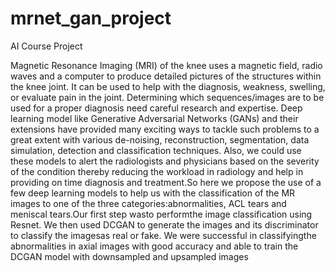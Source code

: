 # mrnet_gan_project
AI Course Project 

Magnetic  Resonance  Imaging  (MRI)  of  the  knee uses  a magnetic  field,  radio  waves  and  a  computer  to  produce detailed  pictures  of  the  structures  within  the  knee  joint.  It can be used to help with the diagnosis, weakness, swelling, or evaluate pain in the joint. Determining which sequences/images are to be used for a proper diagnosis need careful  research  and  expertise.  Deep  learning  model  like Generative    Adversarial    Networks    (GANs)    and    their extensions have provided many exciting ways to tackle such problems   to   a   great   extent   with   various   de-noising, reconstruction, segmentation, data simulation, detection and classification techniques. Also, we could use these models to alert the radiologists and physicians based on the severity of the  condition  thereby  reducing  the  workload  in  radiology and  help  in  providing  on  time  diagnosis  and  treatment.So here  we    propose  the  use  of  a  few  deep  learning  models  to help us with the classification of the  MR images to one of the three  categories:abnormalities,  ACL  tears  and  meniscal tears.Our first step wasto performthe image classification using Resnet. We then used DCGAN to generate the images and  its  discriminator  to  classify  the  imagesas  real  or  fake. We were successful in classifyingthe abnormalities in axial images  with  good  accuracy  and able  to  train  the  DCGAN model with downsampled and upsampled images
